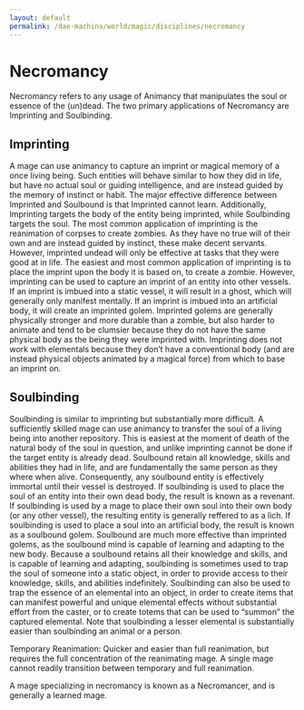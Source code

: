 ```yaml
---
layout: default
permalink: /dae-machina/world/magic/disciplines/necromancy
---
```


# Necromancy

Necromancy refers to any usage of Animancy that manipulates the soul or essence of the (un)dead. The two primary applications of Necromancy are Imprinting and Soulbinding.

## Imprinting

A mage can use animancy to capture an imprint or magical memory of a once living being. Such entities will behave similar to how they did in life, but have no actual soul or guiding intelligence, and are instead guided by the memory of instinct or habit. The major effective difference between Imprinted and Soulbound is that Imprinted cannot learn. Additionally, Imprinting targets the body of the entity being imprinted, while Soulbinding targets the soul. The most common application of imprinting is the reanimation of corpses to create zombies. As they have no true will of their own and are instead guided by instinct, these make decent servants. However, imprinted undead will only be effective at tasks that they were good at in life.
The easiest and most common application of imprinting is to place the imprint upon the body it is based on, to create a zombie. However, imprinting can be used to capture an imprint of an entity into other vessels. If an imprint is imbued into a static vessel, it will result in a ghost, which will generally only manifest mentally. If an imprint is imbued into an artificial body, it will create an imprinted golem. Imprinted golems are generally physically stronger and more durable than a zombie, but also harder to animate and tend to be clumsier because they do not have the same physical body as the being they were imprinted with.
Imprinting does not work with elementals because they don’t have a conventional body (and are instead physical objects animated by a magical force) from which to base an imprint on. 

## Soulbinding

Soulbinding is similar to imprinting but substantially more difficult. A sufficiently skilled mage can use animancy to transfer the soul of a living being into another repository. This is easiest at the moment of death of the natural body of the soul in question, and unlike imprinting cannot be done if the target entity is already dead. Soulbound retain all knowledge, skills and abilities they had in life, and are fundamentally the same person as they where when alive. Consequently, any soulbound entity is effectively immortal until their vessel is destroyed.
If soulbinding is used to place the soul of an entity into their own dead body, the result is known as a revenant. If soulbinding is used by a mage to place their own soul into their own body (or any other vessel), the resulting entity is generally reffered to as a lich.
If soulbinding is used to place a soul into an artificial body, the result is known as a soulbound golem. Soulbound are much more effective than imprinted golems, as the soulbound mind is capable of learning and adapting to the new body.
Because a soulbound retains all their knowledge and skills, and is capable of learning and adapting, soulbinding is sometimes used to trap the soul of someone into a static object, in order to provide access to their knowledge, skills, and abilities indefinitely.
Soulbinding can also be used to trap the essence of an elemental into an object, in order to create items that can manifest powerful and unique elemental effects without substantial effort from the caster, or to create totems that can be used to “summon” the captured elemental. Note that soulbinding a lesser elemental is substantially easier than soulbinding an animal or a person.

Temporary Reanimation: Quicker and easier than full reanimation, but requires the full concentration of the reanimating mage. A single mage cannot readily transition between temporary and full reanimation.

A mage specializing in necromancy is known as a Necromancer, and is generally a learned mage.